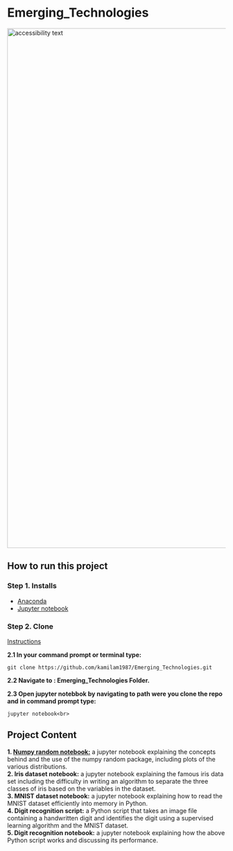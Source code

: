 # Emerging_Technologies
<img src="img/ProjectPlan (1).png" height= "1200" width="1000" alt="accessibility text"><br>
## How to run this project
### Step 1. Installs
- [Anaconda](https://www.anaconda.com/)
- [Jupyter notebook](https://jupyter.readthedocs.io/en/latest/install.html)
### Step 2. Clone 
[Instructions](https://help.github.com/articles/cloning-a-repository/)<br>

__2.1 In your command prompt or terminal type:__<br>
 
`git clone https://github.com/kamilam1987/Emerging_Technologies.git`<br>
 
__2.2 Navigate to : Emerging_Technologies Folder.__<br>
 
__2.3 Open jupyter notebbok by navigating to path were you clone the repo and in command prompt type:__<br>

 `jupyter notebook<br>`

## Project Content 
__1. [Numpy random notebook:](digit-recognition.ipynb)__ a jupyter notebook explaining the concepts behind and the use of the numpy random package, including plots of the various distributions.<br>
__2. Iris dataset notebook:__ a jupyter notebook explaining the famous iris data set including the difficulty in writing an algorithm to separate the three classes of iris based on the variables in the dataset.<br>
__3. MNIST dataset notebook:__ a jupyter notebook explaining how to read the MNIST dataset efficiently into memory in Python.<br>
__4. Digit recognition script:__ a Python script that takes an image file containing a handwritten digit and identifies the digit using a supervised learning algorithm and the MNIST dataset.<br>
__5. Digit recognition notebook:__ a jupyter notebook explaining how the above Python script works and discussing its performance.<br>


 
